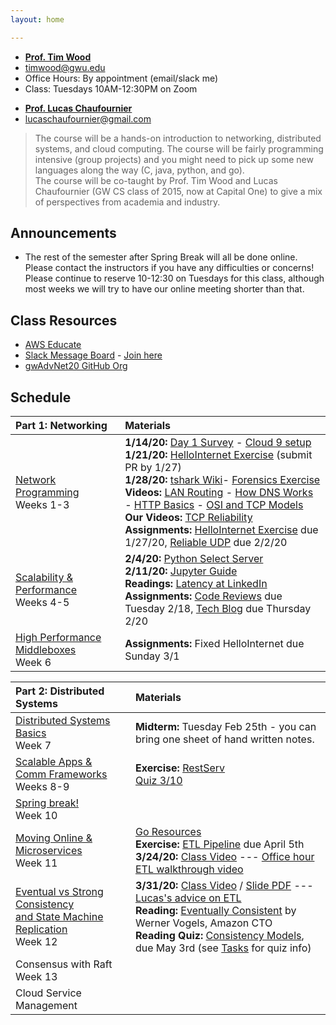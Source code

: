 ```yaml
---
layout: home

---
```

<div class="wrapper" markdown="0"><div class="footer-col-wrapper">
<div class="footer-col two-col-1">
    <ul class="contact-list">
        <li><a href="https://faculty.cs.gwu.edu/timwood/"><b>Prof. Tim Wood</b></a></li>
        <li><a href="mailto:timwood@gwu.edu">timwood@gwu.edu</a></li>
        <li>Office Hours: By appointment (email/slack me)</li>
        <li>Class: Tuesdays 10AM-12:30PM on Zoom</li>
    </ul>
</div>
<div class="footer-col two-col-2">
    <ul class="contact-list">
        <li><a href="https://www.linkedin.com/in/lucas-ch"><b>Prof. Lucas Chaufournier</b></a></li>
        <li><a href="mailto:lucaschaufournier@gmail.com">lucaschaufournier@gmail.com</a></li>
    </ul>
    </div>
</div></div>

>  The course will be a hands-on introduction to networking, distributed systems, and cloud computing.  The course will be fairly programming intensive (group projects) and you might need to pick up some new languages along the way (C, java, python, and go). <br>
> The course will be co-taught by Prof. Tim Wood and Lucas Chaufournier (GW CS class of 2015, now at Capital One) to give a mix of perspectives from academia and industry.



## Announcements ##
 - The rest of the semester after Spring Break will all be done online. Please contact the instructors if you have any difficulties or concerns! Please continue to reserve 10-12:30 on Tuesdays for this class, although most weeks we will try to have our online meeting shorter than that.

## Class Resources ##
 - [AWS Educate](https://www.awseducate.com) 
 - [Slack Message Board](https://gwadvnet20.slack.com) - [Join here](https://join.slack.com/t/gwadvnet20/shared_invite/enQtODkxMjAwOTE3NTA4LWQ0ZWI0YzAyZjRmYTBmOThjYWEzNWQ2YjcxOGNlZWQzZmEyZDBkNzRlNTVlMTM4MjZlZTViZmM1MDIwNjU4MTc)
 - [gwAdvNet20 GitHub Org](https://github.com/gwAdvNet20)

## Schedule  ##

<div style="font-size:90%">

| Part 1: Networking | Materials |
|:---  |:--- |
| [Network Programming](/slides/1-network-programming.pdf) <br> Weeks 1-3 | **1/14/20:** [Day 1 Survey](https://forms.gle/jPAQtEpsTajsiC4y7) - [Cloud 9 setup](/c9/) <br> **1/21/20:** [HelloInternet Exercise](https://github.com/gwAdvNet20/HelloInternet) (submit PR by 1/27) <br> **1/28/20:** [tshark Wiki](/wiki/tshark)- [Forensics Exercise](/forensics/) <br> **Videos:** [LAN Routing](https://youtu.be/XP61HtbGPbA) - [How DNS Works](https://youtu.be/S8G63sJPPj0) - [HTTP Basics](https://youtu.be/LZJNj-HHfII) - [OSI and TCP Models](https://youtu.be/i9RL5jD9cTI) <br>**Our Videos:** [TCP Reliability](https://expl.ai/YHVVJHG)<br> **Assignments:** [HelloInternet Exercise](https://github.com/gwAdvNet20/HelloInternet) due 1/27/20, [Reliable UDP](/assignments/reliable-udp) due 2/2/20 |
| [Scalability & Performance](/slides/2-scalability-performance.pdf) <br> Weeks 4-5 | **2/4/20:** [Python Select Server](/code/selectserver.py) <br> **2/11/20:** [Jupyter Guide](wiki/jupyter/) <br> **Readings:** [Latency at LinkedIn](https://engineering.linkedin.com/performance/who-moved-my-99th-percentile-latency) <br> **Assignments:** [Code Reviews](/assignments/helloInternet/) due Tuesday 2/18, [Tech Blog](/assignments/technical-blog/) due Thursday 2/20 |
| [High Performance Middleboxes](/slides/3-middleboxes.pdf) <br> Week 6 | **Assignments:** Fixed HelloInternet due Sunday 3/1|

| Part 2: Distributed Systems | Materials
|:---  |:--- |
| [Distributed Systems Basics](/slides/4-dist-sys-intro.pdf) <br>Week 7| **Midterm:** Tuesday Feb 25th - you can bring one sheet of hand written notes. |
| [Scalable Apps & Comm Frameworks](5-microservices.pdf) <br>Weeks 8-9 | **Exercise:** [RestServ](/assignments/httprest) <br> [Quiz 3/10](https://forms.gle/Pn6s8wP8hQG2oitp9)|
| [Spring break!]() <br> Week 10 | |
| [Moving Online & Microservices](/slides/6-going-online.pdf) <br> Week 11 | [Go Resources](/wiki/go/) <br> **Exercise:** [ETL Pipeline](/assignments/etl-pipeline/) due April 5th<br> **3/24/20:**  [Class Video](https://gwu.webex.com/recordingservice/sites/gwu/recording/playback/67a6bcc0fa1c4dd4be686830e49e6996) --- [Office hour ETL walkthrough video](https://gwu.webex.com/recordingservice/sites/gwu/recording/playback/e7785f33d3fb4bed91dcb526e9c06974) |
| [Eventual vs Strong Consistency <br> and State Machine Replication](/slides/7-replicated-services-notes.pdf) <br> Week 12 | **3/31/20:** [Class Video](https://youtu.be/rBRtTrowFKQ) / [Slide PDF](/slides/7-replicated-services-notes.pdf) --- [Lucas's advice on ETL](https://youtu.be/rBRtTrowFKQ?t=5102) <br> **Reading:**  [Eventually Consistent](https://www.allthingsdistributed.com/2008/12/eventually_consistent.html) by Werner Vogels, Amazon CTO <br> **Reading Quiz:** [Consistency Models](https://docs.google.com/forms/d/e/1FAIpQLSeS0AzQFawefZDwKYUmT_0202lP_W7XjZDJIUrwcg3KbeYGQw/viewform?usp=sf_link), due May 3rd (see [Tasks](/tasks/) for quiz info)| 
| Consensus with Raft <br> Week 13 | |
| Cloud Service Management | | 

</div>
